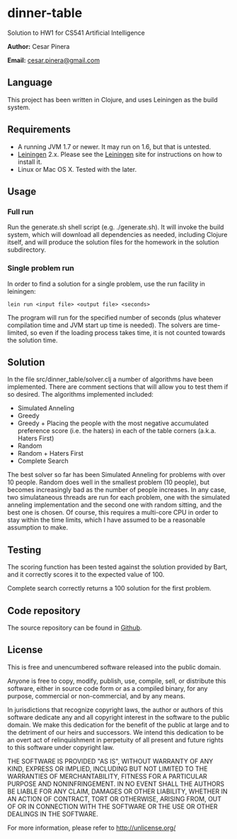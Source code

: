 # dinner-table

Solution to HW1 for CS541 Artificial Intelligence 

**Author:** Cesar Pinera

**Email:** cesar.pinera@gmail.com

## Language

This project has been written in Clojure, and uses Leiningen as the build system. 

## Requirements

- A running JVM 1.7 or newer. It may run on 1.6, but that is untested.
- [Leiningen](http://leiningen.org) 2.x. Please see the [Leiningen](http://leiningen.org) site for instructions on how to install it. 
- Linux or Mac OS X. Tested with the later. 

## Usage

### Full run

Run the generate.sh shell script (e.g. ./generate.sh). It will invoke the build system, which will download all dependencies as needed, including Clojure itself, and will produce the solution files for the homework in the solution subdirectory. 

### Single problem run

In order to find a solution for a single problem, use the run facility in leiningen:

  ````
lein run <input file> <output file> <seconds>
  
  ````
The program will run for the specified number of seconds (plus whatever compilation time and JVM start up time is needed). The solvers are time-limited, so even if the loading process takes time, it is not counted towards the solution time. 


## Solution

In the file src/dinner_table/solver.clj a number of algorithms have been implemented. There are comment sections that will allow you to test them if so desired. The algorithms implemented included:

- Simulated Anneling
- Greedy
- Greedy + Placing the people with the most negative accumulated preference score (i.e. the haters) in each of the table corners (a.k.a. Haters First)
- Random
- Random + Haters First
- Complete Search

The best solver so far has been Simulated Anneling for problems with over 10 people. Random does well in the smallest problem (10 people), but becomes increasingly bad as the number of people increases. In any case, two simulataneous threads are run for each problem, one with the simulated anneling implementation and the second one with random sitting, and the best one is chosen. Of course, this requires a multi-core CPU in order to stay within the time limits, which I have assumed to be a reasonable assumption to make. 

## Testing

The scoring function has been tested against the solution provided by Bart, and it correctly scores it to the expected value of 100.

Complete search correctly returns a 100 solution for the first problem. 

## Code repository

The source repository can be found in [Github](https://github.com/cesarpinera/dinner-table).

## License

This is free and unencumbered software released into the public domain.

Anyone is free to copy, modify, publish, use, compile, sell, or
distribute this software, either in source code form or as a compiled
binary, for any purpose, commercial or non-commercial, and by any
means.

In jurisdictions that recognize copyright laws, the author or authors
of this software dedicate any and all copyright interest in the
software to the public domain. We make this dedication for the benefit
of the public at large and to the detriment of our heirs and
successors. We intend this dedication to be an overt act of
relinquishment in perpetuity of all present and future rights to this
software under copyright law.

THE SOFTWARE IS PROVIDED "AS IS", WITHOUT WARRANTY OF ANY KIND,
EXPRESS OR IMPLIED, INCLUDING BUT NOT LIMITED TO THE WARRANTIES OF
MERCHANTABILITY, FITNESS FOR A PARTICULAR PURPOSE AND NONINFRINGEMENT.
IN NO EVENT SHALL THE AUTHORS BE LIABLE FOR ANY CLAIM, DAMAGES OR
OTHER LIABILITY, WHETHER IN AN ACTION OF CONTRACT, TORT OR OTHERWISE,
ARISING FROM, OUT OF OR IN CONNECTION WITH THE SOFTWARE OR THE USE OR
OTHER DEALINGS IN THE SOFTWARE.

For more information, please refer to <http://unlicense.org/>

